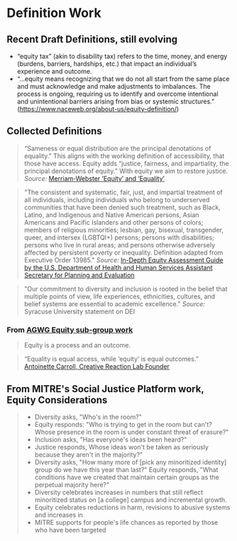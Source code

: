 # Definition Work

## Recent Draft Definitions, still evolving

* “equity tax” (akin to disability tax) refers to the time, money, and energy (burdens, barriers, hardships, etc.) that impact an individual’s experience and outcome.
* “…equity means recognizing that we do not all start from the same place and must acknowledge and make adjustments to imbalances. The process is ongoing, requiring us to identify and overcome intentional and unintentional barriers arising from bias or systemic structures.” (https://www.naceweb.org/about-us/equity-definition/)

## Collected Definitions

> “Sameness or equal distribution are the principal denotations of equality.” This aligns with the working definition of accessibility, that those have access. Equity adds “justice, fairness, and impartiality, the principal denotations of equity.” With equity we aim to restore justice. _Source:_ [Merriam-Webster ‘Equity’ and ‘Equality’](https://www.merriam-webster.com/grammar/equality-vs-equity-difference#:~:text=Equity%20refers%20to%20fairness%20or,%E2%80%9Cwomen's%20struggle%20for%20equality.%E2%80%9D)

> "The consistent and systematic, fair, just, and impartial treatment of all individuals, including individuals who belong to underserved communities that have been denied such treatment, such as Black, Latino, and Indigenous and Native American persons, Asian Americans and Pacific Islanders and other persons of colors; members of religious minorities; lesbian, gay, bisexual, transgender, queer, and intersex (LGBTQI+) persons; persons with disabilities; persons who live in rural areas; and persons otherwise adversely affected by persistent poverty or inequality. Definition adapted from Executive Order 13985." _Source:_ [In-Depth Equity Assessment Guide by the U.S. Department of Health and Human Services Assistant Secretary for Planning and Evaluation](https://aspe.hhs.gov/sites/default/files/documents/dd148f52c519a5bcc4fde76b4932f53b/Intensive-Equity-Assessment.pdf)

> "Our commitment to diversity and inclusion is rooted in the belief that multiple points of view, life experiences, ethnicities, cultures, and belief systems are essential to academic excellence." _Source:_ Syracuse University statement on DEI

### From [AGWG Equity sub-group work](https://github.com/w3c/silver/wiki/Equity-Framework#definition-description)

> Equity is a process and an outcome.

> “Equality is equal access, while ‘equity’ is equal outcomes.” [Antoinette Carroll, Creative Reaction Lab Founder](https://crxlab.org/)

## From MITRE's Social Justice Platform work, Equity Considerations

> * Diversity asks, "Who's in the room?"
> * Equity responds: "Who is trying to get in the room but can't? Whose presence in the room is under constant threat of erasure?"
> * Inclusion asks, "Has everyone's ideas been heard?"
> * Justice responds, Whose ideas won't be taken as seriously because they aren't in the majority?"
> * Diversity asks, "How many more of [pick any minoritized identity] group do we have this year than last?"
> Equity responds, "What conditions have we created that maintain certain groups as the perpetual majority here?"
> * Diversity celebrates increases in numbers that still reflect minoritized status on [a college] campus and
incremental growth.
> * Equity celebrates reductions in harm, revisions to abusive systems and increases in
> * MITRE supports for people's life chances as reported by those who have been targeted
